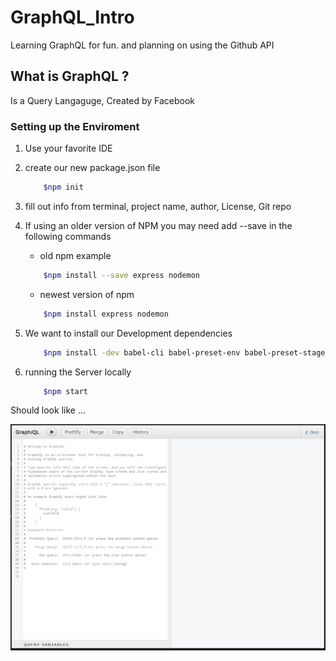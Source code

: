 # GraphQL_Intro
Learning GraphQL for fun. and planning on using the Github API

## What is GraphQL ?
Is a Query Langaguge, Created by Facebook

### Setting up the Enviroment

1. Use your favorite IDE

2. create our new package.json file 
    
    ```bash 
        $npm init
    ```

3. fill out info from terminal, project name, author, License, Git repo

4. If using an older version of NPM you may need add --save in the following commands
    - old npm example 
    ```bash 
        $npm install --save express nodemon
    ```
    - newest version of npm
    ```bash 
        $npm install express nodemon
    ```

5. We want to install our Development dependencies

    ```bash 
        $npm install -dev babel-cli babel-preset-env babel-preset-stage-0 express-graphql graphql
    ```

6. running the Server locally

    ```bash 
        $npm start
    ```

Should look like ... 

![yay](/_images/base_setup.PNG)